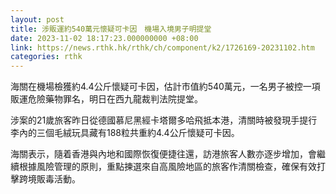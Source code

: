 ```yaml
---
layout: post
title: 涉販運約540萬元懷疑可卡因　機場入境男子明提堂
date: 2023-11-02 18:17:23.000000000 +08:00
link: https://news.rthk.hk/rthk/ch/component/k2/1726169-20231102.htm
categories: rthk
---
```


海關在機場檢獲約4.4公斤懷疑可卡因，估計市值約540萬元，一名男子被控一項販運危險藥物罪名，明日在西九龍裁判法院提堂。

涉案的21歲旅客昨日從德國慕尼黑經卡塔爾多哈飛抵本港，清關時被發現手提行李內的三個毛絨玩具藏有188粒共重約4.4公斤懷疑可卡因。

海關表示，隨着香港與內地和國際恢復便捷往還，訪港旅客人數亦逐步增加，會繼續根據風險管理的原則，重點揀選來自高風險地區的旅客作清關檢查，確保有效打擊跨境販毒活動。
